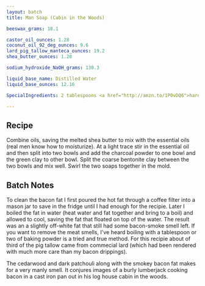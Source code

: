 ```yaml
---
layout: batch
title: Man Soap (Cabin in the Woods)

beeswax_grams: 18.1

castor_oil_ounces: 1.28
coconut_oil_92_deg_ounces: 9.6
lard_pig_tallow_manteca_ounces: 19.2
shea_butter_ounces: 1.28

sodium_hydroxide_NaOH_grams: 130.3

liquid_base_name: Distilled Water
liquid_base_ounces: 12.16

SpecialIngredients: 2 tablespoons <a href="http://amzn.to/1P0vDQ6">hardwood activated charcoal powder</a>, 2 tablespoons <a href="http://amzn.to/1mO8E4M">french green clay</a>, &frac12; <a href="http://amzn.to/1P0vJan">coarse sodium bentonite clay</a>, .5 oz. [cedarwood essential oil](http://amzn.to/1qeFkGp), and .5 oz. [dark patchouli essential oil](http://amzn.to/1W1QJF9). Note the pig tallow was from saved bacon drippings.

---
```


## Recipe
Combine oils, saving the melted shea butter to mix with the essential oils (real men know how to moisturize). At a light trace stir in the essential oil and then split into two bowls and add the charcoal powder to one bowl and the green clay to other bowl. Split the coarse bentonite clay between the two bowls and mix well. Swirl the two soaps together in the mold.

## Batch Notes
To clean the bacon fat I first poured the hot fat through a coffee filter into a mason jar to save in the fridge until I had enough for the recipie. Later I boiled the fat in water (heat water and fat together and bring to a boil) and allowed to cool, saving the fat that floated on top of the water. The result was an a slightly off-white fat that still had some bacon-smoke smell left. If you want to remove the meat smells, I've heard boiling with a tablespoon or two of baking powder is a tried and true method. For this recipie about of third of the pig tallow came from commecial lard (which had been rendered with much more care than my bacon drippings).

The cedarwood and dark patchouli along with the smokey bacon fat makes for a very manly smell. It conjures images of a burly lumberjack cooking bacon in a cast iron pan out in his log house cabin in the woods.